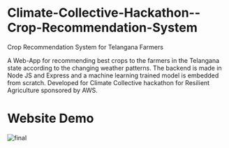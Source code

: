 # Climate-Collective-Hackathon--Crop-Recommendation-System

Crop Recommendation System for Telangana Farmers

A Web-App for recommending best crops to the farmers in the Telangana state according to the changing weather patterns. The backend is made in Node JS and Express and a machine learning
trained model is embedded from scratch. Developed for Climate Collective hackathon for Resilient Agriculture
sponsored by AWS.

# Website Demo

![final](https://user-images.githubusercontent.com/78191427/200115993-714545f9-6c13-4924-ab35-5a3566a26f2e.png)
